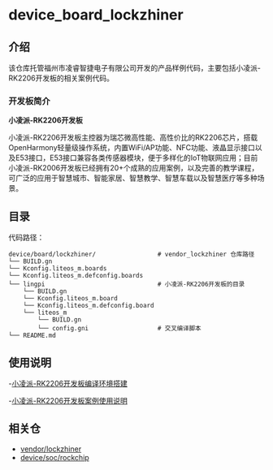 # device_board_lockzhiner

## 介绍

该仓库托管福州市凌睿智捷电子有限公司开发的产品样例代码，主要包括小凌派-RK2206开发板的相关案例代码。

### 开发板简介

**小凌派-RK2206开发板**

小凌派-RK2206开发板主控器为瑞芯微高性能、高性价比的RK2206芯片，搭载OpenHarmony轻量级操作系统，内置WiFi/AP功能、NFC功能、液晶显示接口以及E53接口，E53接口兼容各类传感器模块，便于多样化的IoT物联网应用；目前小凌派-RK2006开发板已经拥有20+个成熟的应用案例，以及完善的教学课程，可广泛的应用于智慧城市、智能家居、智慧教学、智慧车载以及智慧医疗等多种场景。

## 目录

代码路径：

```
device/board/lockzhiner/                 # vendor_lockzhiner 仓库路径
└── BUILD.gn
└── Kconfig.liteos_m.boards
└── Kconfig.liteos_m.defconfig.boards
└── lingpi				                 # 小凌派-RK2206开发板的目录
    └── BUILD.gn
    └── Kconfig.liteos_m.board
    └── Kconfig.liteos_m.defconfig.board
    └── liteos_m		
        └── BUILD.gn
        └── config.gni			         # 交叉编译脚本
└── README.md
```

## 使用说明

-[小凌派-RK2206开发板编译环境搭建](https://gitee.com/openharmony-sig/device_soc_rockchip/blob/master/rk2206/README_zh.md)

-[小凌派-RK2206开发板案例使用说明](https://gitee.com/openharmony-sig/vendor-lockzhiner/blob/master/lingpi/samples/README_zh.md)

## 相关仓

* [vendor/lockzhiner](https://gitee.com/openharmony-sig/vendor-lockzhiner)
* [device/soc/rockchip](https://gitee.com/openharmony-sig/device_soc_rockchip)


